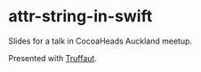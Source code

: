 # attr-string-in-swift

Slides for a talk in CocoaHeads Auckland meetup.

Presented with [Truffaut](https://github.com/Codezerker/Truffaut).

